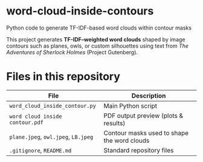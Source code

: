 # word-cloud-inside-contours
Python code to generate TF-IDF-based word clouds within contour masks

This project generates **TF-IDF–weighted word clouds** shaped by image contours such as planes, owls, or custom silhouettes using text from *The Adventures of Sherlock Holmes* (Project Gutenberg).

# Files in this repository
| File | Description |
|------|--------------|
| `word_cloud_inside_contour.py` | Main Python script |
| `word cloud inside contour.pdf` | PDF output preview (plots & results) |
| `plane.jpeg`, `owl.jpeg`, `LB.jpeg` | Contour masks used to shape the word clouds |
| `.gitignore`, `README.md` | Standard repository files |


